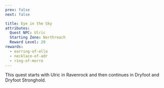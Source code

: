 ```yaml
---
prev: false
next: false

title: Eye in the Sky
attributes:
  Quest NPC: Ulric
  Starting Zone: Northreach
  Reward Level: 20
rewards:
  - earring-of-ello
  - necklace-of-adr
  - ring-of-morro
---
```


<MyQuestComponent :item="$frontmatter">

This quest starts with Ulric in Ravenrock and then continues in Dryfoot and Dryfoot Stronghold.

</MyQuestComponent>
